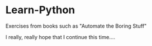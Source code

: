 # Learn-Python
Exercises from books such as "Automate the Boring Stuff"

I really, really hope that I continue this time....
